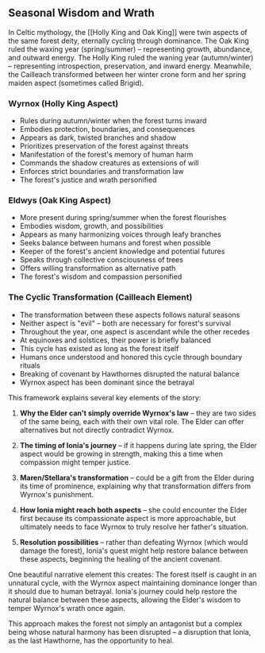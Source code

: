 ## Seasonal Wisdom and Wrath

In Celtic mythology, the [[Holly King and Oak King]] were twin aspects of the same forest deity, eternally cycling through dominance. The Oak King ruled the waxing year (spring/summer) – representing growth, abundance, and outward energy. The Holly King ruled the waning year (autumn/winter) – representing introspection, preservation, and inward energy. Meanwhile, the Cailleach transformed between her winter crone form and her spring maiden aspect (sometimes called Brigid).

### Wyrnox (Holly King Aspect)

- Rules during autumn/winter when the forest turns inward
- Embodies protection, boundaries, and consequences
- Appears as dark, twisted branches and shadow
- Prioritizes preservation of the forest against threats
- Manifestation of the forest's memory of human harm
- Commands the shadow creatures as extensions of will
- Enforces strict boundaries and transformation law
- The forest's justice and wrath personified

### Eldwys (Oak King Aspect)

- More present during spring/summer when the forest flourishes
- Embodies wisdom, growth, and possibilities
- Appears as many harmonizing voices through leafy branches
- Seeks balance between humans and forest when possible
- Keeper of the forest's ancient knowledge and potential futures
- Speaks through collective consciousness of trees
- Offers willing transformation as alternative path
- The forest's wisdom and compassion personified

### The Cyclic Transformation (Cailleach Element)

- The transformation between these aspects follows natural seasons
- Neither aspect is "evil" – both are necessary for forest's survival
- Throughout the year, one aspect is ascendant while the other recedes
- At equinoxes and solstices, their power is briefly balanced
- This cycle has existed as long as the forest itself
- Humans once understood and honored this cycle through boundary rituals
- Breaking of covenant by Hawthornes disrupted the natural balance
- Wyrnox aspect has been dominant since the betrayal

This framework explains several key elements of the story:

1. **Why the Elder can't simply override Wyrnox's law** – they are two sides of the same being, each with their own vital role. The Elder can offer alternatives but not directly contradict Wyrnox.

2. **The timing of Ionia's journey** – if it happens during late spring, the Elder aspect would be growing in strength, making this a time when compassion might temper justice.

3. **Maren/Stellara's transformation** – could be a gift from the Elder during its time of prominence, explaining why that transformation differs from Wyrnox's punishment.

4. **How Ionia might reach both aspects** – she could encounter the Elder first because its compassionate aspect is more approachable, but ultimately needs to face Wyrnox to truly resolve her father's situation.

5. **Resolution possibilities** – rather than defeating Wyrnox (which would damage the forest), Ionia's quest might help restore balance between these aspects, beginning the healing of the ancient covenant.    

One beautiful narrative element this creates: The forest itself is caught in an unnatural cycle, with the Wyrnox aspect maintaining dominance longer than it should due to human betrayal. Ionia's journey could help restore the natural balance between these aspects, allowing the Elder's wisdom to temper Wyrnox's wrath once again.

This approach makes the forest not simply an antagonist but a complex being whose natural harmony has been disrupted – a disruption that Ionia, as the last Hawthorne, has the opportunity to heal.